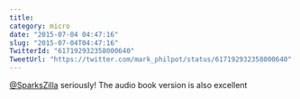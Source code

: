 ```yaml
---
title: 
category: micro
date: "2015-07-04 04:47:16"
slug: "2015-07-04T04:47:16"
TwitterId: "617192932358000640"
TweetUrl: "https://twitter.com/mark_philpot/status/617192932358000640"
---
```


[@SparksZilla](https://twitter.com/SparksZilla) seriously! The audio book
version is also excellent
